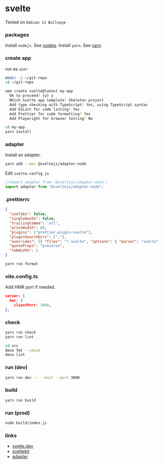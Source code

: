 # svelte

Tested on `Debian 11 Bullseye`

### packages

Install `nodejs`. See [nodejs](./nodejs.md).
Install `yarn`. See [yarn](./yarn.md).

### create app

run as `user`

```bash
mkdir -p ~/git-repo
cd ~/git-repo

npm create svelte@latest my-app
  Ok to proceed? (y) y
  Which Svelte app template? Skeleton project
  Add type checking with TypeScript? Yes, using TypeScript syntax
  Add ESLint for code linting? Yes
  Add Prettier for code formatting? Yes
  Add Playwright for browser testing? No

cd my-app
yarn install
```

### adapter

Install an adapter.

```bash
yarn add --dev @sveltejs/adapter-node
```

Edit `svelte.config.js`

```javascript
//import adapter from '@sveltejs/adapter-auto';
import adapter from "@sveltejs/adapter-node";
```

### .prettierrc

```json
{
  "useTabs": false,
  "singleQuote": false,
  "trailingComma": "all",
  "printWidth": 80,
  "plugins": ["prettier-plugin-svelte"],
  "pluginSearchDirs": ["."],
  "overrides": [{ "files": "*.svelte", "options": { "parser": "svelte" } }],
  "quoteProps": "preserve",
  "tabWidth": 2
}
```

```bash
yarn run format
```

### vite.config.ts

Add HMR port if needed.

```json
server: {
  hmr: {
    clientPort: 3000,
},
```

### check

```bash
yarn run check
yarn run lint
```

```bash
cd src
deno fmt --check
deno lint
```

### run (dev)

```bash
yarn run dev -- --host --port 3000
```

### build

```bash
yarn run build
```

### run (prod)

```bash
node build/index.js
```

### links

- [svelte.dev](https://svelte.dev/)
- [sveltekit](https://kit.svelte.dev/)
- [adapter](https://kit.svelte.dev/docs#adapters)
